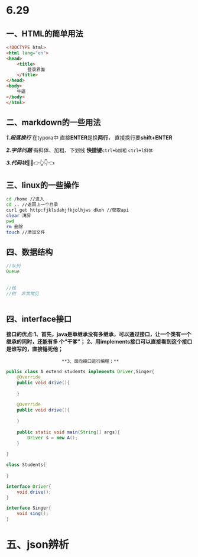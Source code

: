 # 6.29

## 一、HTML的简单用法

```html
<!DOCTYPE html>
<html lang="en">
<head>
    <title>
        登录界面
    </title>
</head>
<body>
    牛逼
</body>
</html>
```





## 二、markdown的一些用法

***1.段落换行***
	在typora中 直接**ENTER**是换**两行**， 直接换行要**shift+ENTER**

***2.字体问题***
	有斜体、加粗、下划线 **快捷键**`ctrl+b加粗`
	`ctrl+l斜体`

***3.代码块***🤣🤣👉👆👇👈





## 三、linux的一些操作

```bash
cd /home //进入
cd .. //返回上一个目录
curl get http:fjklsdahjfkjolhjws dkoh //获取api
clear 清屏
pwd 
rm 删除
touch //添加文件
```

## 四、数据结构

```java
//队列
Queue
    
    
//栈
//树  非常常见
    
```

## 四、interface接口

**接口的优点:1、首先，java是单继承没有多继承，可以通过接口，让一个类有一个继承的同时，还能有多								    								个“干爹”；**
						**2、用implements接口可以直接看到这个接口是谁写的，直接锤死他；**

  						 **3、面向接口进行编程；**

```java
public class A extend students implements Driver,Singer{
    @Override
    public void drive(){
        
    }
    
    @Override
    public void drive(){
        
    }
    
    public static void main(String[] args){
        Driver s = new A();
    }
    
}

class Students{
    
}

interface Driver{
    void drive();
}

interface Singer{
    void sing();
}
```

# 五、json辨析
